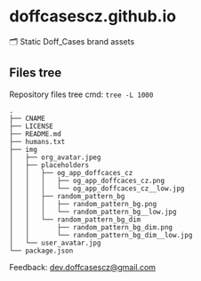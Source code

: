 # doffcasescz.github.io

🗂️ Static Doff_Cases brand assets

## Files tree

Repository files tree cmd: `tree -L 1000`

```plain
.
├── CNAME
├── LICENSE
├── README.md
├── humans.txt
├── img
│   ├── org_avatar.jpeg
│   ├── placeholders
│   │   ├── og_app_doffcaces_cz
│   │   │   ├── og_app_doffcaces_cz.png
│   │   │   └── og_app_doffcaces_cz__low.jpg
│   │   ├── random_pattern_bg
│   │   │   ├── random_pattern_bg.png
│   │   │   └── random_pattern_bg__low.jpg
│   │   └── random_pattern_bg_dim
│   │       ├── random_pattern_bg_dim.png
│   │       └── random_pattern_bg_dim__low.jpg
│   └── user_avatar.jpg
└── package.json
```

Feedback: [dev.doffcasescz@gmail.com](dev.doffcasescz@gmail.com)
